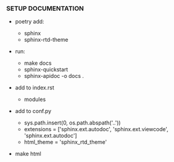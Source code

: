 ### SETUP DOCUMENTATION

- poetry add:
    * sphinx
    * sphinx-rtd-theme


- run:
    * make docs
    * sphinx-quickstart
    * sphinx-apidoc -o docs .


- add to index.rst
    * modules


- add to conf.py
    * sys.path.insert(0, os.path.abspath('..'))
    * extensions = ['sphinx.ext.autodoc', 'sphinx.ext.viewcode', 'sphinx.ext.autodoc']
    * html_theme = 'sphinx_rtd_theme'


- make html